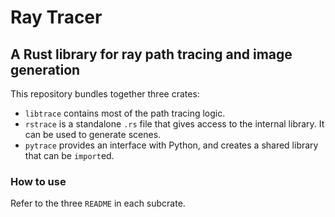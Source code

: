 # Ray Tracer

## A Rust library for ray path tracing and image generation

This repository bundles together three crates:
- `libtrace` contains most of the path tracing logic.
- `rstrace` is a standalone `.rs` file that gives access to the internal library. It can be used to generate scenes.
- `pytrace` provides an interface with Python, and creates a shared library that can be `import`ed.

### How to use

Refer to the three `README` in each subcrate.
